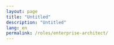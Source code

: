 ```yaml
---
layout: page
title: "Untitled"
description: "Untitled"
lang: en
permalink: /roles/enterprise-architect/
---
```



